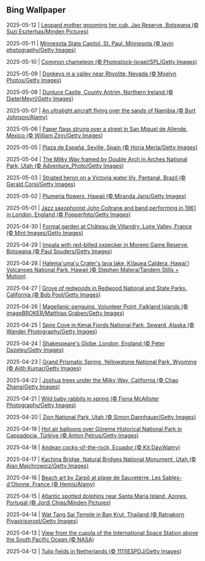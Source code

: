 ## Bing Wallpaper
2025-05-12 | [Leopard mother grooming her cub, Jao Reserve, Botswana (© Suzi Eszterhas/Minden Pictures)](./wallpaper/2025-05-12.jpg) 

2025-05-11 | [Minnesota State Capitol, St. Paul, Minnesota (© lavin photography/Getty Images)](./wallpaper/2025-05-11.jpg) 

2025-05-10 | [Common chameleon (© Photostock-Israel/SPL/Getty Images)](./wallpaper/2025-05-10.jpg) 

2025-05-09 | [Donkeys in a valley near Rhyolite, Nevada (© Moelyn Photos/Getty Images)](./wallpaper/2025-05-09.jpg) 

2025-05-08 | [Dunluce Castle, County Antrim, Northern Ireland (© DieterMeyrl/Getty Images)](./wallpaper/2025-05-08.jpg) 

2025-05-07 | [An ultralight aircraft flying over the sands of Namibia (© Burt Johnson/Alamy)](./wallpaper/2025-05-07.jpg) 

2025-05-06 | [Paper flags strung over a street in San Miguel de Allende, Mexico (© William Zinn/Getty Images)](./wallpaper/2025-05-06.jpg) 

2025-05-05 | [Plaza de España, Seville, Spain (© Horia Merla/Getty Images)](./wallpaper/2025-05-05.jpg) 

2025-05-04 | [The Milky Way framed by Double Arch in Arches National Park, Utah (© Adventure_Photo/Getty Images)](./wallpaper/2025-05-04.jpg) 

2025-05-03 | [Striated heron on a Victoria water lily, Pantanal, Brazil (© Gerald Corsi/Getty Images)](./wallpaper/2025-05-03.jpg) 

2025-05-02 | [Plumeria flowers, Hawaii (© Miranda Jans/Getty Images)](./wallpaper/2025-05-02.jpg) 

2025-05-01 | [Jazz saxophonist John Coltrane and band performing in 1961 in London, England (© Popperfoto/Getty Images)](./wallpaper/2025-05-01.jpg) 

2025-04-30 | [Formal garden at Château de Villandry, Loire Valley, France (© Mint Images/Getty Images)](./wallpaper/2025-04-30.jpg) 

2025-04-29 | [Impala with red-billed oxpecker in Moremi Game Reserve, Botswana (© Paul Souders/Getty Images)](./wallpaper/2025-04-29.jpg) 

2025-04-28 | [Halema'uma'u Crater's lava lake, Kīlauea Caldera, Hawai'i Volcanoes National Park, Hawaii (© Stephen Matera/Tandem Stills + Motion)](./wallpaper/2025-04-28.jpg) 

2025-04-27 | [Grove of redwoods in Redwood National and State Parks, California (© Bob Pool/Getty Images)](./wallpaper/2025-04-27.jpg) 

2025-04-26 | [Magellanic penguins, Volunteer Point, Falkland Islands (© imageBROKER/Matthias Graben/Getty Images)](./wallpaper/2025-04-26.jpg) 

2025-04-25 | [Spire Cove in Kenai Fjords National Park, Seward, Alaska (© Wander Photography/Getty Images)](./wallpaper/2025-04-25.jpg) 

2025-04-24 | [Shakespeare's Globe, London, England (© Peter Dazeley/Getty Images)](./wallpaper/2025-04-24.jpg) 

2025-04-23 | [Grand Prismatic Spring, Yellowstone National Park, Wyoming (© Ajith Kumar/Getty Images)](./wallpaper/2025-04-23.jpg) 

2025-04-22 | [Joshua trees under the Milky Way, California (© Chao Zhang/Getty Images)](./wallpaper/2025-04-22.jpg) 

2025-04-21 | [Wild baby rabbits in spring (© Fiona McAllister Photography/Getty Images)](./wallpaper/2025-04-21.jpg) 

2025-04-20 | [Zion National Park, Utah (© Simon Dannhauer/Getty Images)](./wallpaper/2025-04-20.jpg) 

2025-04-19 | [Hot air balloons over Göreme Historical National Park in Cappadocia, Türkiye (© Anton Petrus/Getty Images)](./wallpaper/2025-04-19.jpg) 

2025-04-18 | [Andean cocks-of-the-rock, Ecuador (© Kit Day/Alamy)](./wallpaper/2025-04-18.jpg) 

2025-04-17 | [Kachina Bridge, Natural Bridges National Monument, Utah (© Alan Majchrowicz/Getty Images)](./wallpaper/2025-04-17.jpg) 

2025-04-16 | [Beach art by Zarpõ at plage de Sauveterre, Les Sables-d'Olonne, France (© Hemis/Alamy)](./wallpaper/2025-04-16.jpg) 

2025-04-15 | [Atlantic spotted dolphins near Santa Maria Island, Azores, Portugal (© Jordi Chias/Minden Pictures)](./wallpaper/2025-04-15.jpg) 

2025-04-14 | [Wat Tang Sai Temple in Ban Krut, Thailand (© Ratnakorn Piyasirisorost/Getty Images)](./wallpaper/2025-04-14.jpg) 

2025-04-13 | [View from the cupola of the International Space Station above the South Pacific Ocean (© NASA)](./wallpaper/2025-04-13.jpg) 

2025-04-12 | [Tulip fields in Netherlands (© 1111IESPDJ/Getty Images)](./wallpaper/2025-04-12.jpg) 


